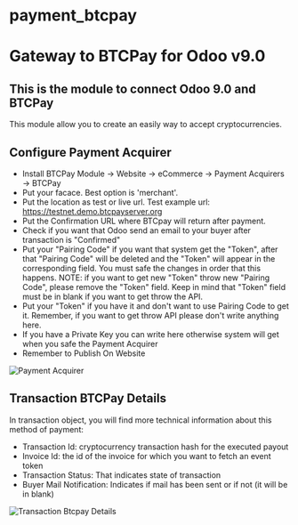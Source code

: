# payment_btcpay
# Gateway to BTCPay for Odoo v9.0

## This is the module to connect Odoo 9.0 and BTCPay
This module allow you to create an easily way to accept cryptocurrencies.
  
## Configure Payment Acquirer
* Install BTCPay Module -> Website -> eCommerce -> Payment Acquirers -> BTCPay
* Put your facace. Best option is 'merchant'.
* Put the location as test or live url. Test example url: https://testnet.demo.btcpayserver.org
* Put the Confirmation URL where BTCpay will return after payment.
* Check if you want that Odoo send an email to your buyer after transaction is "Confirmed"
* Put your "Pairing Code" if you want that system get the "Token", after that "Pairing Code" will be deleted and the "Token" will appear in the corresponding field. You must safe the changes in order that this happens. NOTE: if you want to get new "Token" throw new "Pairing Code", please remove the "Token" field. Keep in mind that "Token" field must be in blank if you want to get throw the API.
* Put your "Token" if you have it and don't want to use Pairing Code to get it.  Remember, if you want to get throw API please don't write anything here.
* If you have a Private Key you can write here otherwise system will get when you safe the Payment Acquirer
* Remember to Publish On Website

![Payment Acquirer](/static/description/BTCPayPaymentAcquirer.png)

## Transaction BTCPay Details
In transaction object, you will find more technical information about this method of payment:
* Transaction Id: cryptocurrency transaction hash for the executed payout
* Invoice Id: the id of the invoice for which you want to fetch an event token
* Transaction Status: That indicates state of transaction
* Buyer Mail Notification: Indicates if mail has been sent or if not (it will be in blank)

![Transaction Btcpay Details](/static/description/BtcpayTxDetails.png)